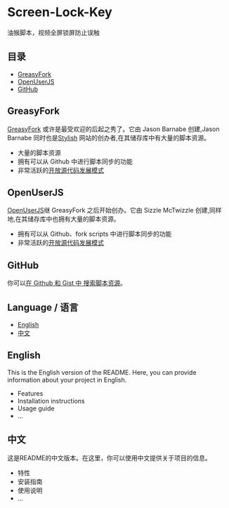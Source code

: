 # Screen-Lock-Key
油猴脚本，视频全屏锁屏防止误触

## 目录
- [GreasyFork](#greasyfork)
- [OpenUserJS](#openuserjs)
- [GitHub](#github)

## GreasyFork <a name="greasyfork"></a>

[GreasyFork](https://greasyfork.org/) 或许是最受欢迎的后起之秀了。它由 Jason Barnabe 创建,Jason Barnabe 同时也是[Stylish](https://userstyles.org/) 网站的创办者,在其储存库中有大量的脚本资源。

-  大量的脚本资源
-  拥有可以从 Github 中进行脚本同步的功能
-  非常活跃的[开放源代码发展模式](https://github.com/JasonBarnabe/greasyfork)

## OpenUserJS <a name="openuserjs"></a>

[OpenUserJS](https://openuserjs.org/)继 GreasyFork 之后开始创办。它由 Sizzle McTwizzle 创建,同样地,在其储存库中也拥有大量的脚本资源。

-  拥有可以从 Github、fork scripts 中进行脚本同步的功能
-  非常活跃的[开放源代码发展模式](https://github.com/OpenUserJs/OpenUserJS.org)

## GitHub <a name="github"></a>

你可以[在 Github 和 Gist 中 搜索脚本资源](https://gist.github.com/search?l=JavaScript&o=desc&q="%3D%3DUserScript%3D%3D"&s=updated)。


## Language / 语言
- [English](#english)
- [中文](#chinese)

## English <a name="english"></a>
This is the English version of the README. Here, you can provide information about your project in English.

- Features
- Installation instructions
- Usage guide
- ...

## 中文 <a name="chinese"></a>
这是README的中文版本。在这里，你可以使用中文提供关于项目的信息。

- 特性
- 安装指南
- 使用说明
- ...
